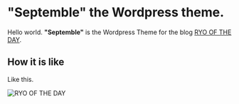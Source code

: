 # "Septemble" the Wordpress theme.

Hello world. **"Septemble"** is the Wordpress Theme for the blog [RYO OF THE DAY](http://sakairyo.tokyo).

## How it is like

Like this.

![RYO OF THE DAY](http://capture.heartrails.com/400x300/round?http://sakairyo.tokyo/)
